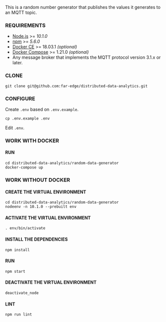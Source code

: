 This is a random number generator that publishes the values it generates to an MQTT topic.

### REQUIREMENTS

* [Node.js](https://nodejs.org/) >= *10.1.0*
* [npm](https://www.npmjs.com/) >= *5.6.0*
* [Docker CE](https://www.docker.com/community-edition) >= 18.03.1 *(optional)*
* [Docker Compose](https://docs.docker.com/compose/) >= 1.21.0 *(optional)*
* Any message broker that implements the MQTT protocol version 3.1.x or later.

### CLONE

    git clone git@github.com:far-edge/distributed-data-analytics.git

### CONFIGURE

Create `.env` based on `.env.example`.

    cp .env.example .env

Edit `.env`.

### WORK WITH DOCKER

#### RUN

    cd distributed-data-analytics/random-data-generator
    docker-compose up

### WORK WITHOUT DOCKER

#### CREATE THE VIRTUAL ENVIRONMENT

    cd distributed-data-analytics/random-data-generator
    nodeenv -n 10.1.0 --prebuilt env

#### ACTIVATE THE VIRTUAL ENVIRONMENT

    . env/bin/activate

#### INSTALL THE DEPENDENCIES

    npm install

#### RUN

    npm start

#### DEACTIVATE THE VIRTUAL ENVIRONMENT

    deactivate_node

#### LINT

    npm run lint
